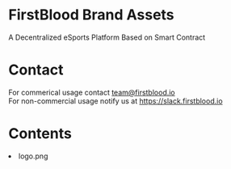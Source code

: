 # FirstBlood Brand Assets 
A Decentralized eSports Platform Based on Smart Contract

# Contact
For commerical usage contact team@firstblood.io <br>
For non-commercial usage notify us at https://slack.firstblood.io

# Contents
<li>logo.png</li>
